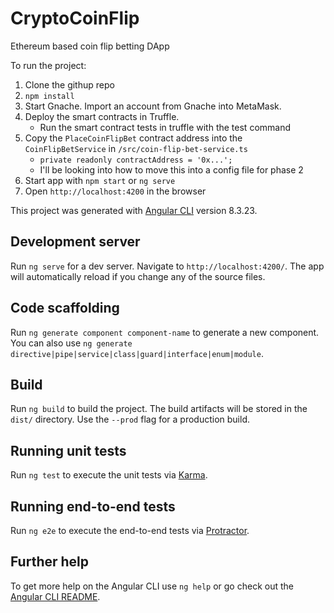 # CryptoCoinFlip

Ethereum based coin flip betting DApp

To run the project:
1. Clone the githup repo
2. `npm install`
3. Start Gnache. Import an account from Gnache into MetaMask.
4. Deploy the smart contracts in Truffle.
   * Run the smart contract tests in truffle with the test command
5. Copy the `PlaceCoinFlipBet` contract address into the `CoinFlipBetService` in `/src/coin-flip-bet-service.ts`
   * `private readonly contractAddress = '0x...';`
   * I'll be looking into how to move this into a config file for phase 2
6. Start app with `npm start` or `ng serve`
7. Open `http://localhost:4200` in the browser

This project was generated with [Angular CLI](https://github.com/angular/angular-cli) version 8.3.23.

## Development server

Run `ng serve` for a dev server. Navigate to `http://localhost:4200/`. The app will automatically reload if you change any of the source files.

## Code scaffolding

Run `ng generate component component-name` to generate a new component. You can also use `ng generate directive|pipe|service|class|guard|interface|enum|module`.

## Build

Run `ng build` to build the project. The build artifacts will be stored in the `dist/` directory. Use the `--prod` flag for a production build.

## Running unit tests

Run `ng test` to execute the unit tests via [Karma](https://karma-runner.github.io).

## Running end-to-end tests

Run `ng e2e` to execute the end-to-end tests via [Protractor](http://www.protractortest.org/).

## Further help

To get more help on the Angular CLI use `ng help` or go check out the [Angular CLI README](https://github.com/angular/angular-cli/blob/master/README.md).
